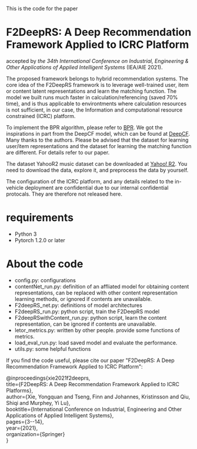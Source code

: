 This is the code for the paper 
# F2DeepRS: A Deep Recommendation Framework Applied to ICRC Platform
accepted by _the 34th International Conference on Industrial, Engineering & Other Applications of Applied Intelligent Systems_ (IEA/AIE 2021).

The proposed framework belongs to hybrid recommendation systems. The core idea of the F2DeepRS framework is to leverage well-trained user, item or content latent representations and learn the matching function. The model we built runs much faster in calculation/referencing (saved 70% time), and is thus applicable to environtments where calculation resources is not sufficient, in our case, the Information and computational resource constrained (ICRC) platform.

To implement the BPR algorithm, please refer to [BPR](https://implicit.readthedocs.io/en/latest/bpr.html). We got the inspirations in part from the DeepCF model, which can be found at  [DeepCF](https://github.com/familyld/DeepCF). Many thanks to the authors. Please be advised that the dataset for learning user/item representations and the dataset for learning the matching function are different. For details refer to our paper.

The dataset YahooR2 music dataset can be downloaded at [Yahoo! R2](https://webscope.sandbox.yahoo.com/). You need to download the data, explore it, and preprocess the data by yourself.

The configuration of the ICRC platform, and any details related to the in-vehicle deployment are confidential due to our internal confidential protocals. They are therefore not released here.

# requirements
- Python 3
- Pytorch 1.2.0 or later

# About the code
- config.py: configurations
- contentNet_run.py: definition of an affliated model for obtaining content representations, can be replaced with other content representation learning methods, or ignored if contents are unavailable.
- F2deepRS_net.py: definitions of model architectures
- F2deepRS_run.py: python script, train the F2DeepRS model
- F2deepRSwithContent_run.py: python script, learn the content representation, can be ignored if contents are unavailable.
- letor_metrics.py: written by other people.  provide some functions of metrics.
- load_eval_run.py: load saved model and evaluate the performance.
- utils.py: some helpful functions

If you find the code useful, please cite our paper "F2DeepRS: A Deep Recommendation Framework Applied to ICRC Platform":

@inproceedings{xie2021f2deeprs,\
  title={F2DeepRS: A Deep Recommendation Framework Applied to ICRC Platforms},\
  author={Xie, Yongquan and Tseng, Finn and Johannes, Kristinsson and Qiu, Shiqi and Murphey, Yi Lu},\
  booktitle={International Conference on Industrial, Engineering and Other Applications of Applied Intelligent Systems},\
  pages={3--14},\
  year={2021},\
  organization={Springer}\
}
